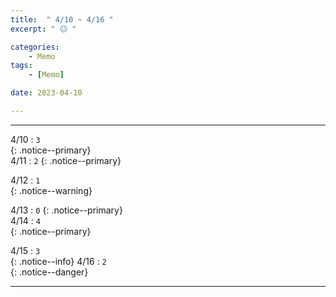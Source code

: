 ```yaml
---
title:  " 4/10 ~ 4/16 "
excerpt: " 😐 "

categories:
    - Memo
tags:
    - [Memo]

date: 2023-04-10

---
```

- - -
<!-- 약 -->

4/10 : `3`   
{: .notice--primary}  
4/11 : `2`   <!-- 저녁 82.7 -->
{: .notice--primary}  

4/12 : `1`   
{: .notice--warning}  

4/13 : `0`   <!-- 저녁 -->
{: .notice--primary}  
4/14 : `4`   
{: .notice--primary} 


4/15 : `3`      
{: .notice--info} 
4/16 : `2`   
{: .notice--danger}  


<!-- {: .notice}
{: .notice--primary}
{: .notice--info}
{: .notice--warning}
{: .notice--success}
{: .notice--danger} 
😄 😐 🙁 😡
-->
- - -